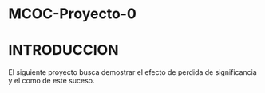 # MCOC-Proyecto-0
# INTRODUCCION
El siguiente proyecto busca demostrar el efecto de perdida de significancia y el como de este suceso.
